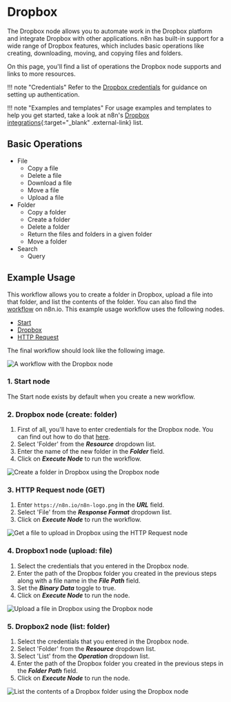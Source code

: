# Dropbox

The Dropbox node allows you to automate work in the Dropbox platform and integrate Dropbox with other applications. n8n has built-in support for a wide range of Dropbox features, which includes basic operations like creating, downloading, moving, and copying files and folders.

On this page, you'll find a list of operations the Dropbox node supports and links to more resources.

!!! note "Credentials"
    Refer to the [Dropbox credentials](https://docs.n8n.io/integrations/builtin/credentials/dropbox/) for guidance on setting up authentication. 

!!! note "Examples and templates"
    For usage examples and templates to help you get started, take a look at n8n's [Dropbox integrations](https://n8n.io/integrations/dropbox/){:target="_blank" .external-link} list.


## Basic Operations

* File
    * Copy a file
    * Delete a file
    * Download a file
    * Move a file
    * Upload a file
* Folder
    * Copy a folder
    * Create a folder
    * Delete a folder
    * Return the files and folders in a given folder
    * Move a folder
* Search
    * Query

## Example Usage

This workflow allows you to create a folder in Dropbox, upload a file into that folder, and list the contents of the folder. You can also find the [workflow](https://n8n.io/workflows/615) on n8n.io. This example usage workflow uses the following nodes.
- [Start](/integrations/builtin/core-nodes/n8n-nodes-base.start/)
- [Dropbox]()
- [HTTP Request](/integrations/builtin/core-nodes/n8n-nodes-base.httprequest/)

The final workflow should look like the following image.

![A workflow with the Dropbox node](/_images/integrations/builtin/app-nodes/dropbox/workflow.png)

### 1. Start node

The Start node exists by default when you create a new workflow.

### 2. Dropbox node (create: folder)

1. First of all, you'll have to enter credentials for the Dropbox node. You can find out how to do that [here](/integrations/builtin/credentials/dropbox/).
2. Select 'Folder' from the ***Resource*** dropdown list.
3. Enter the name of the new folder in the ***Folder*** field.
4. Click on ***Execute Node*** to run the workflow.

![Create a folder in Dropbox using the Dropbox node](/_images/integrations/builtin/app-nodes/dropbox/dropbox_node.png)

### 3. HTTP Request node (GET)

1. Enter `https://n8n.io/n8n-logo.png` in the ***URL*** field.
2. Select 'File' from the ***Response Format*** dropdown list.
3. Click on ***Execute Node*** to run the workflow.

![Get a file to upload in Dropbox using the HTTP Request node](/_images/integrations/builtin/app-nodes/dropbox/httprequest_node.png)

### 4. Dropbox1 node (upload: file)

1. Select the credentials that you entered in the Dropbox node.
2. Enter the path of the Dropbox folder you created in the previous steps along with a file name in the ***File Path*** field.
3. Set the ***Binary Data*** toggle to true.
4. Click on ***Execute Node*** to run the node.

![Upload a file in Dropbox using the Dropbox node](/_images/integrations/builtin/app-nodes/dropbox/dropbox1_node.png)

### 5. Dropbox2 node (list: folder)

1. Select the credentials that you entered in the Dropbox node.
2. Select 'Folder' from the ***Resource*** dropdown list.
3. Select 'List' from the ***Operation*** dropdown list.
4. Enter the path of the Dropbox folder you created in the previous steps in the ***Folder Path*** field.
5. Click on ***Execute Node*** to run the node.

![List the contents of a Dropbox folder using the Dropbox node](/_images/integrations/builtin/app-nodes/dropbox/dropbox2_node.png)
